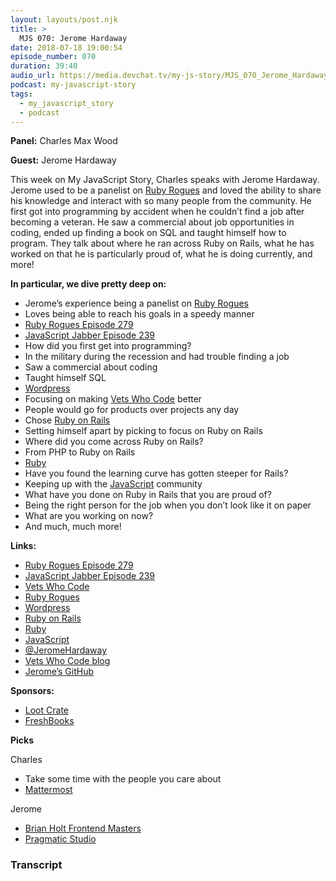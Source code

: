 ```yaml
---
layout: layouts/post.njk
title: >
  MJS 070: Jerome Hardaway
date: 2018-07-18 19:00:54
episode_number: 070
duration: 39:40
audio_url: https://media.devchat.tv/my-js-story/MJS_070_Jerome_Hardaway.mp3
podcast: my-javascript-story
tags:
  - my_javascript_story
  - podcast
---
```


**Panel:** Charles Max Wood

**Guest:** Jerome Hardaway

This week on My JavaScript Story, Charles speaks with Jerome Hardaway. Jerome used to be a panelist on [Ruby Rogues](https://devchat.tv/ruby-rogues) and loved the ability to share his knowledge and interact with so many people from the community. He first got into programming by accident when he couldn’t find a job after becoming a veteran. He saw a commercial about job opportunities in coding, ended up finding a book on SQL and taught himself how to program. They talk about where he ran across Ruby on Rails, what he has worked on that he is particularly proud of, what he is doing currently, and more!

**In particular, we dive pretty deep on:**

- Jerome’s experience being a panelist on [Ruby Rogues](https://devchat.tv/ruby-rogues)
- Loves being able to reach his goals in a speedy manner
- [Ruby Rogues Episode 279](https://devchat.tv/ruby-rogues/279-rr-vets-who-code-with-jerome-hardaway)
- [JavaScript Jabber Episode 239](https://devchat.tv/js-jabber/239-jsj-vets-who-code-with-jerome-hardaway)
- How did you first get into programming?
- In the military during the recession and had trouble finding a job
- Saw a commercial about coding
- Taught himself SQL
- [Wordpress](https://wordpress.com/)
- Focusing on making [Vets Who Code](https://vetswhocode.io/) better
- People would go for products over projects any day
- Chose [Ruby on Rails](https://rubyonrails.org/)
- Setting himself apart by picking to focus on Ruby on Rails
- Where did you come across Ruby on Rails?
- From PHP to Ruby on Rails
- [Ruby](https://www.ruby-lang.org/en/)
- Have you found the learning curve has gotten steeper for Rails?
- Keeping up with the [JavaScript](https://www.javascript.com/) community
- What have you done on Ruby in Rails that you are proud of?
- Being the right person for the job when you don’t look like it on paper
- What are you working on now?
- And much, much more!

**Links:**

- [Ruby Rogues Episode 279](https://devchat.tv/ruby-rogues/279-rr-vets-who-code-with-jerome-hardaway)
- [JavaScript Jabber Episode 239](https://devchat.tv/js-jabber/239-jsj-vets-who-code-with-jerome-hardaway)
- [Vets Who Code](https://vetswhocode.io/)
- [Ruby Rogues](https://devchat.tv/ruby-rogues)
- [Wordpress](https://wordpress.com/)
- [Ruby on Rails](https://rubyonrails.org/)
- [Ruby](https://www.ruby-lang.org/en/)
- [JavaScript](https://www.javascript.com/)
- [@JeromeHardaway](https://twitter.com/JeromeHardaway)
- [Vets Who Code blog](https://medium.com/vets-who-code)
- [Jerome’s GitHub](https://github.com/jeromehardaway)

**Sponsors:**

- [Loot Crate](https://www.lootcrate.com/)
- [FreshBooks](https://www.freshbooks.com/invoice?ref=11731&utm_source=pbm&utm_medium=affiliate-program&utm_influencer=419364&utm_campaign=podcast-influencers)

**Picks**

Charles

- Take some time with the people you care about
- [Mattermost](https://mattermost.com/)

Jerome

- [Brian Holt Frontend Masters](https://frontendmasters.com/teachers/brian-holt/)
- [Pragmatic Studio](https://pragmaticstudio.com/)

### Transcript
